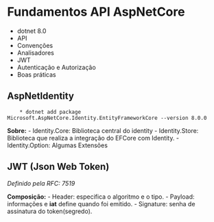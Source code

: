 # Fundamentos API AspNetCore
- dotnet 8.0
- API
- Convenções
- Analisadores
- JWT
- Autenticação e Autorização
- Boas práticas


## AspNetIdentity
        * dotnet add package Microsoft.AspNetCore.Identity.EntityFrameworkCore --version 8.0.0

**Sobre:**
    - Identity.Core: Biblioteca central do identity
    - Identity.Store:  Biblioteca que realiza a integração do EFCore com Identity.
    - Identity.Option: Algumas Extensões

## JWT (Json Web Token)
*Definido pela RFC: 7519*

**Composição:** 
        - Header: especifica o algoritmo e o tipo. 
        - Payload: informações e **iat** define quando foi emitido.
        - Signature: senha de assinatura do token(segredo).
